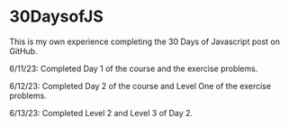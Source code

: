 # 30DaysofJS
This is my own experience completing the 30 Days of Javascript post on GitHub. 

6/11/23: Completed Day 1 of the course and the exercise problems.

6/12/23: Completed Day 2 of the course and Level One of the exercise problems.

6/13/23: Completed Level 2 and Level 3 of Day 2.
